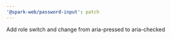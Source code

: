 ```yaml
---
'@spark-web/password-input': patch
---
```


Add role switch and change from aria-pressed to aria-checked
